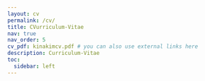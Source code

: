 ```yaml
---
layout: cv
permalink: /cv/
title: CVurriculum-Vitae
nav: true
nav_order: 5
cv_pdf: kinakimcv.pdf # you can also use external links here
description: Curriculum-Vitae
toc:
  sidebar: left
---
```


